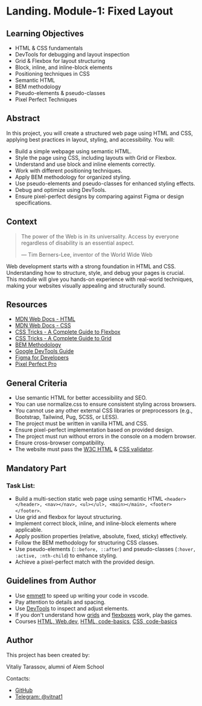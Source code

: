 <!--
    Tip: project name here
-->

# Landing. Module-1: Fixed Layout

## Learning Objectives

<!--
    Tip: here you must be a list of learning objectives
    that cover your project
-->

- HTML & CSS fundamentals
- DevTools for debugging and layout inspection
- Grid & Flexbox for layout structuring
- Block, inline, and inline-block elements
- Positioning techniques in CSS
- Semantic HTML
- BEM methodology
- Pseudo-elements & pseudo-classes
- Pixel Perfect Techniques

## Abstract

<!--
    Tip: Write a short description of what student
    will do during this project.
-->

In this project, you will create a structured web page using HTML and CSS, applying best practices in layout, styling, and accessibility. You will:

- Build a simple webpage using semantic HTML.
- Style the page using CSS, including layouts with Grid or Flexbox.
- Understand and use block and inline elements correctly.
- Work with different positioning techniques.
- Apply BEM methodology for organized styling.
- Use pseudo-elements and pseudo-classes for enhanced styling effects.
- Debug and optimize using DevTools.
- Ensure pixel-perfect designs by comparing against Figma or design specifications.

## Context

<!-- Tip: citation is optional -->

> The power of the Web is in its universality. Access by everyone regardless of disability is an essential aspect.
>
> — Tim Berners-Lee, inventor of the World Wide Web

<!--
    Tip: project context here
    Project context is like an onboarding that should explain briefly
    project problem.

    Think of it like ADR's context section which describes problem.
-->

Web development starts with a strong foundation in HTML and CSS. Understanding how to structure, style, and debug your pages is crucial. This module will give you hands-on experience with real-world techniques, making your websites visually appealing and structurally sound.

## Resources

<!-- Tip: useful resources here -->

- [MDN Web Docs - HTML](https://developer.mozilla.org/en-US/docs/Web/HTML)
- [MDN Web Docs - CSS](https://developer.mozilla.org/en-US/docs/Web/CSS)
- [CSS Tricks - A Complete Guide to Flexbox](https://css-tricks.com/snippets/css/a-guide-to-flexbox/)
- [CSS Tricks - A Complete Guide to Grid](https://css-tricks.com/snippets/css/complete-guide-grid/)
- [BEM Methodology](https://en.bem.info/methodology/)
- [Google DevTools Guide](https://developer.chrome.com/docs/devtools?hl=en)
- [Figma for Developers](https://dev.to/codewithshahan/why-is-figma-better-for-developers-hil)
- [Pixel Perfect Pro](https://chromewebstore.google.com/detail/pixel-perfect-pro/nnhifpoojdlddpnhjbhiagddgckpmpfb)

## General Criteria

<!--
    Tip: general criteria here
    You MUST change this points to align with your project.
-->

- Use semantic HTML for better accessibility and SEO.
- You can use normalize.css to ensure consistent styling across browsers.
- You cannot use any other external CSS libraries or preprocessors (e.g., Bootstrap, Tailwind, Pug, SCSS, or LESS).
- The project must be written in vanilla HTML and CSS.
- Ensure pixel-perfect implementation based on provided design.
- The project must run without errors in the console on a modern browser.
- Ensure cross-browser compatibility.
- The website must pass the [W3C HTML](https://validator.w3.org/) & [CSS validator](http://jigsaw.w3.org/css-validator/).

## Mandatory Part

<!--
    Tip: write here what student should do

    Provide project description
    Provide examples
    Provide requirements
-->
### Task List:
- Build a multi-section static web page using semantic HTML `<header></header>, <nav></nav>, <ul></ul>, <main></main>, <footer></footer>`.
- Use grid and flexbox for layout structuring.
- Implement correct block, inline, and inline-block elements where applicable.
- Apply position properties (relative, absolute, fixed, sticky) effectively.
- Follow the BEM methodology for structuring CSS classes.
- Use pseudo-elements (`::before, ::after`) and pseudo-classes (`:hover, :active, :nth-child`) to enhance styling.
- Achieve a pixel-perfect match with the provided design.

## Guidelines from Author

<!--
    Tip: this section is optional.
    In case if you want to give some guidelines, write it here.
    If no guidelines provided whole section can be removed.
-->

- Use [emmett](https://medium.com/front-end-weekly/faster-html-css-coding-with-emmet-80a66db7ba66) to speed up writing your code in vscode.
- Pay attention to details and spacing.
- Use [DevTools](https://developer.chrome.com/docs/devtools?hl=ru) to inspect and adjust elements.
- If you don't understand how [grids](https://cssgridgarden.com/#eng) and [flexboxes](https://flexboxfroggy.com/#eng) work, play the games.
- Courses [HTML, Web.dev](https://web.dev/learn/html/), [HTML, code-basics](https://code-basics.com/languages/html), [CSS, code-basics](https://code-basics.com/languages/css)

## Author

This project has been created by:

<!-- Tip: type here author's name, position and company -->
<!-- John Doe, DevOps at Google -->


Vitaliy Tarassov, alumni of Alem School

Contacts:

<!--
    Tip: list of contacts to reach the author.
    It can be email, linkedin, telegram, instagram, etc.
-->

- [GitHub](https://github.com/vtarasso/)
- [Telegram: @vitnat1](https://t.me/vitnat1)

